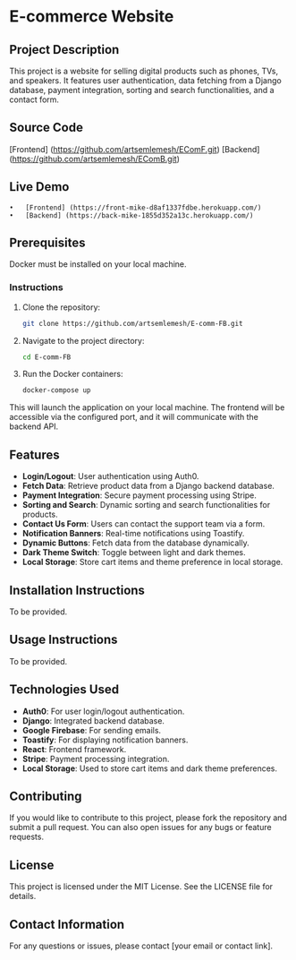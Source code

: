 # E-commerce Website

## Project Description
This project is a website for selling digital products such as phones, TVs, and speakers. It features user authentication, data fetching from a Django database, payment integration, sorting and search functionalities, and a contact form.

## Source Code

  [Frontend] (https://github.com/artsemlemesh/EComF.git) 
  [Backend] (https://github.com/artsemlemesh/EComB.git)

## Live Demo

	•	[Frontend] (https://front-mike-d8af1337fdbe.herokuapp.com/)
	•	[Backend] (https://back-mike-1855d352a13c.herokuapp.com/)

## Prerequisites

Docker must be installed on your local machine.

### Instructions

1. Clone the repository:
   ```sh
   git clone https://github.com/artsemlemesh/E-comm-FB.git
   ```

2. Navigate to the project directory:
   ```sh
   cd E-comm-FB
   ```

3. Run the Docker containers:
   ```sh
   docker-compose up
   ```

This will launch the application on your local machine. The frontend will be accessible via the configured port, and it will communicate with the backend API.


## Features
- **Login/Logout**: User authentication using Auth0.
- **Fetch Data**: Retrieve product data from a Django backend database.
- **Payment Integration**: Secure payment processing using Stripe.
- **Sorting and Search**: Dynamic sorting and search functionalities for products.
- **Contact Us Form**: Users can contact the support team via a form.
- **Notification Banners**: Real-time notifications using Toastify.
- **Dynamic Buttons**: Fetch data from the database dynamically.
- **Dark Theme Switch**: Toggle between light and dark themes.
- **Local Storage**: Store cart items and theme preference in local storage.

## Installation Instructions
To be provided.

## Usage Instructions
To be provided.

## Technologies Used
- **Auth0**: For user login/logout authentication.
- **Django**: Integrated backend database.
- **Google Firebase**: For sending emails.
- **Toastify**: For displaying notification banners.
- **React**: Frontend framework.
- **Stripe**: Payment processing integration.
- **Local Storage**: Used to store cart items and dark theme preferences.

## Contributing
If you would like to contribute to this project, please fork the repository and submit a pull request. You can also open issues for any bugs or feature requests.

## License
This project is licensed under the MIT License. See the LICENSE file for details.

## Contact Information
For any questions or issues, please contact [your email or contact link].
